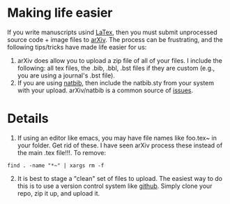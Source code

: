Making life easier
==========

If you write manuscripts usind [LaTex](http://www.latex-project.org/), then you must submit unprocessed source code + image files to [arXiv](http://arxiv.org).  The process can be frustrating, and the following tips/tricks have made life easier for us:

1. arXiv does allow you to upload a zip file of all of your files.  I include the following: all tex files, the .bib, .bbl, .bst files if they are custom (e.g., you are using a journal's .bst file).
2. If you are using [natbib](http://merkel.zoneo.net/Latex/natbib.php), then include the natbib.sty from your system with your upload.  arXiv/natbib is a common source of [issues](http://arxiv.org/help/faq/texlive).

Details
=====

1.  If using an editor like emacs, you may have file names like foo.tex~ in your folder.  Get rid of these.  I have seen arXiv process these instead of the main .tex file!!!.  To remove:
```{sh}
find . -name "*~" | xargs rm -f
```
2.  It is best to stage a "clean" set of files to upload.  The easiest way to do this is to use a version control system like [github](github.com).  Simply clone your repo, zip it up, and upload it.

